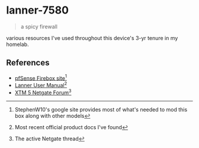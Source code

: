 # lanner-7580
> a spicy firewall<br>

various resources I've used throughout this device's 3-yr tenure in my homelab.

## References
- [pfSense Firebox site](https://sites.google.com/site/pfsensefirebox/home)[^1]  
- [Lanner User Manual](https://wiki.ilinux.fr/lib/exe/fetch.php?media=medias:7580-full-20100513.pdf)[^2]
- [XTM 5 Netgate Forum](https://forum.netgate.com/topic/39639/watchguard-xtm-5-series)[^3]

[^1]: StephenW10's google site provides most of what's needed to mod this box along with other models
[^2]: Most recent official product docs I've found
[^3]: The active Netgate thread
